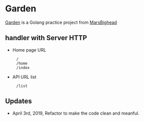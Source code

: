 # Garden

[Garden](https://github.com/MarsBighead/garden) is a Golang practice project from [MarsBighead](https://github.com/MarsBighead)

## handler with Server HTTP

- Home page URL

```shell
     /
     /home
     /index
```

- API URL list

```shell
     /list
```

## Updates

- April 3rd, 2019, Refactor to make the code clean and meanful.